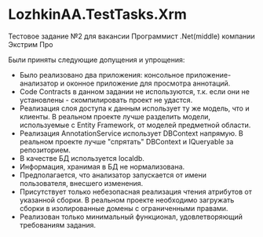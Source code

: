# LozhkinAA.TestTasks.Xrm
Тестовое задание №2 для вакансии Программист .Net(middle) компании Экстрим Про

Были приняты следующие допущения и упрощения:
 - Было реализовано два приложения: консольное приложение-анализатор и оконное приложение для просмотра аннотаций.
 - Code Contracts в данном задании не используются, т.к. если они не установлены - скомпилировать проект не удастся.
 - Реализация слоя доступа к данным использует ту же модель, что и клиенты.
 В реальном проекте лучше разделить модели, используемые с Entity Framework, от моделей предметной области.
 - Реализация AnnotationService использует DBContext напрямую.
 В реальном проекте лучше "спрятать" DBContext и IQueryable за репозиторием.
 - В качестве БД используется localdb.
 - Информация, хранимая в БД не нормализована.
 - Предполагается, что анализатор запускается от имени пользователя, внесшего изменения.
 - Присутствует только небезопасная реализация чтения атрибутов от указанной сборки.
 В реальном проекте необходимо загружать сборки в изолированные домены с ограниченными правами.
 - Реализован только минимальный функционал, удовлетворяющий требованиям задания.
